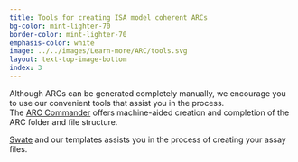 ```yaml
---
title: Tools for creating ISA model coherent ARCs
bg-color: mint-lighter-70
border-color: mint-lighter-70
emphasis-color: white
image: ../../images/Learn-more/ARC/tools.svg
layout: text-top-image-bottom
index: 3
---
```


Although ARCs can be generated completely manually, we encourage you to use our convenient tools that assist you in the process.  
The [ARC Commander](https://github.com/nfdi4plants/arcCommander "Arc Commander") offers machine-aided creation and completion of the ARC folder and file structure.

[Swate](https://github.com/nfdi4plants/Swate "Swate") and our templates assists you in the process of creating your assay files. 

